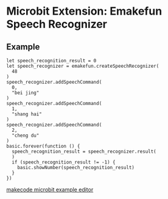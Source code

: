 # Microbit Extension: Emakefun Speech Recognizer

## Example

```blocks
let speech_recognition_result = 0
let speech_recognizer = emakefun.createSpeechRecognizer(
  48
)
speech_recognizer.addSpeechCommand(
  0,
  "bei jing"
)
speech_recognizer.addSpeechCommand(
  1,
  "shang hai"
)
speech_recognizer.addSpeechCommand(
  2,
  "cheng du"
)
basic.forever(function () {
  speech_recognition_result = speech_recognizer.result(
  )
  if (speech_recognition_result != -1) {
    basic.showNumber(speech_recognition_result)
  }
})
```

[makecode microbit example editor](https://makecode.microbit.org/_Lr860DRzrDaL)
